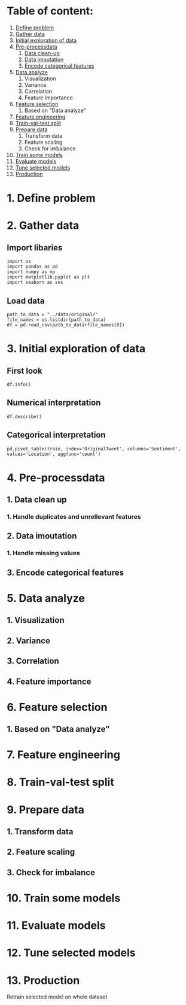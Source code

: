 # Table of content:
1. [Define problem](#1-define-problem)
2. [Gather data](#2-gather-data)
3. [Initial exploration of data](#3-initial-exploration-of-data)
4. [Pre-processdata](#4-pre-processdata)
    1. [Data clean-up](#1-data-clean-up)
    2. [Data imoutation](#2-data-imputation)
    3. [Encode categorical features](#3-encode-categorical-data)
5. [Data analyze](#5-data-analyze)
    1. Visualization
    2. Variance
    3. Correlation
    4. Feature importance
6. [Feature selection](#6-feature-selection)    
    1. Based on "Data analyze"
7. [Feature engineering](#7-feature-engineering)
8. [Train-val-test split](#8-train-val-test-split)
9. [Prepare data](#9-prepare-data)
    1. Transform data
    2. Feature scaling
    3. Check for imbalance
10. [Train some models](#10-train-some-models)
11. [Evaluate models](#11-evaluate-models)
12. [Tune selected models](#12-tune-selected-models)
13. [Production](#13-production)

# 1. Define problem
# 2. Gather data
## Import libaries
```
import os
import pandas as pd
import numpy as np
import matplotlib.pyplot as plt
import seaborn as sns
```
## Load data
```
path_to_data = "../data/original/"
file_names = os.listdir(path_to_data)
df = pd.read_csv(path_to_data+file_names[0])
```
# 3. Initial exploration of data
## First look
```
df.info()
```
## Numerical interpretation
```
df.describe()
```
## Categorical interpretation
```
pd.pivot_table(train, index='OriginalTweet', columns='Sentiment', values='Location', aggfunc='count')
```
# 4. Pre-processdata
##    1. Data clean up
### 1. Handle duplicates and unrellevant features
##    2. Data imoutation
###        1. Handle missing values
##    3. Encode categorical features
# 5. Data analyze
##    1. Visualization
##    2. Variance
##    3. Correlation
##    4. Feature importance
# 6. Feature selection    
##    1. Based on "Data analyze"
# 7. Feature engineering
# 8. Train-val-test split
# 9. Prepare data
##    1. Transform data
##    2. Feature scaling
##    3. Check for imbalance
# 10. Train some models
# 11. Evaluate models
# 12. Tune selected models
# 13. Production
Retrain selected model on whole dataset

